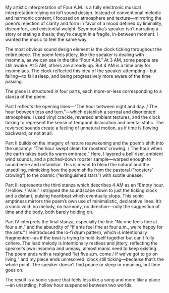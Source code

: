 My artistic interpretation of Four A.M. is a fully electronic musical interpretation relying on lofi sound design. Instead of conventional melodic and harmonic content, I focused on atmosphere and texture—mirroring the poem’s rejection of clarity and form in favor of a mood defined by liminality, discomfort, and existential weight. Szymborska’s speaker isn’t narrating a story or stating a thesis; they’re caught in a fragile, in-between moment. I wanted the music to feel the same way.

The most obvious sound design element is the clock ticking throughout the entire piece. The poem feels jittery, like the speaker is dealing with insomnia, as we can see in the title “Four A.M.” At 3 AM, some people are still awake. At 5 AM, others are already up. But 4 AM is a time only for insomniacs. The clock reflected this idea of the speaker attempting—but failing—to fall asleep, and being progressively more aware of the time passing.

The piece is structured in four parts, each more-or-less corresponding to a stanza of the poem.

Part I reflects the opening lines—“The hour between night and day. / The hour between toss and turn.”—which establish a surreal and disoriented atmosphere. I used vinyl crackle, reversed ambient textures, and the clock ticking to represent the sense of temporal dislocation and mental static. The reversed sounds create a feeling of unnatural motion, as if time is flowing backward, or not at all.

Part II builds on the imagery of nature reawakening and the poem’s shift into the uncanny: “The hour swept clean for roosters’ crowing. / The hour when the earth takes back its warm embrace.”  Here, I layered a bell riser, ambient wind sounds, and a pitched-down rooster sample—warped enough to sound eerie and unfamiliar. This is meant to blend the natural and the unsettling, mimicking how the poem shifts from the pastoral (“roosters’ crowing”) to the cosmic (“extinguished stars”) with subtle unease.

Part III represents the third stanza which describes 4 AM as an “Empty hour. / Hollow. / Vain.” I stripped the soundscape down to just the ticking clock and a distant, pulsing heartbeat which eventually stops. This sonic emptiness mirrors the poem’s own use of minimalistic, declarative lines. It’s a sonic void: no melody, no harmony, no direction—only the suggestion of time and the body, both barely holding on.

Part IV interprets the final stanza, especially the line “No one feels fine at four a.m.” and the absurdity of “If ants feel fine at four a.m., we’re happy for the ants.” I reintroduced the lo-fi drum pattern, which is intentionally fragmented—as if the beat is trying to hold itself together but can’t fully cohere. The lead melody is intentionally restless and jittery, reflecting the speaker’s own insomnia and uneasy, almost manic need to keep existing. The poem ends with a resigned “let five a.m. come / if we’ve got to go on living,” and my piece ends unresolved, clock still ticking—because that’s the whole point. The speaker doesn’t find peace or sleep or meaning, but time goes on.

The result is a sonic space that feels less like a song and more like a place—an unsettling, hollow hour suspended between two worlds.
